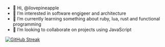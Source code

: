 - 👋 Hi, @ilovepineapple
- 👀 I’m interested in software engigeer and architecture
- 🌱 I’m currently learning something about ruby, lua, rust and functional programming
- 💞️ I’m looking to collaborate on projects using JavaScript

[![GitHub Streak](https://github-readme-streak-stats.herokuapp.com?user=ilovepineapple&theme=nightowl&hide_border=true)](https://git.io/streak-stats)

